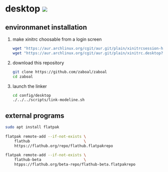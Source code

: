# desktop ![](https://debian.org/logos/button-mini.png)

## environmanet installation

1. make xinitrc choosable from a login screen
    ```sh
    wget "https://aur.archlinux.org/cgit/aur.git/plain/xinitrcsession-helper?h=xinit-xsession" -O /usr/bin/xinitrcsession-helper
    wget "https://aur.archlinux.org/cgit/aur.git/plain/xinitrc.desktop?h=xinit-xsession" -O /usr/share/xsessions/xinitrc.desktop
    ```

2.  download this repository
    ```sh
    git clone https://github.com/zaboal/zaboal
    cd zaboal
    ```
    
3.  launch the linker
    ```sh
    cd config/desktop
    ./../../scripts/link-modeline.sh
    ```


## external programs

```sh
sudo apt install flatpak
    
flatpak remote-add --if-not-exists \
    flathub                        \ 
    https://flathub.org/repo/flathub.flatpakrepo
    
flatpak remote-add --if-not-exists \
    flathub-beta                   \ 
    htpps://flathub.org/beta-repo/flathub-beta.flatpakrepo
```





